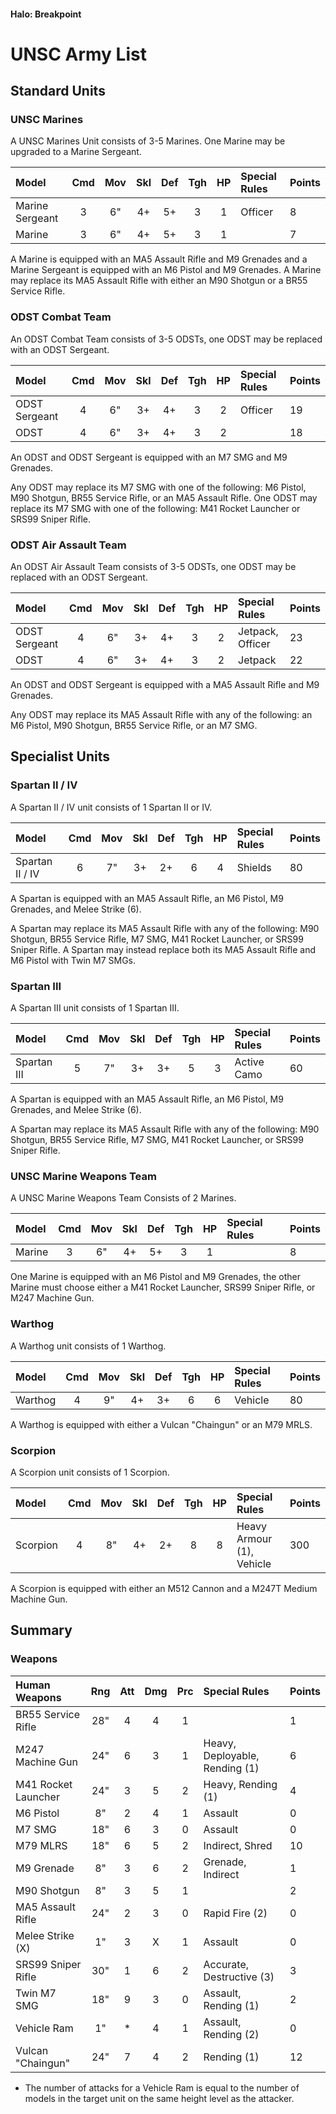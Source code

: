 #### Halo: Breakpoint

# UNSC Army List


## Standard Units


### UNSC Marines

A UNSC Marines Unit consists of 3-5 Marines. One Marine may be upgraded to a Marine Sergeant.

| Model             | Cmd | Mov | Skl | Def | Tgh | HP  | Special Rules     | Points |
| :---------------- | :-: | :-: | :-: | :-: | :-: | :-: | :---------------- | :----- |
| Marine Sergeant   |  3  |  6" |  4+ |  5+ |  3  |  1  | Officer           | 8      |
| Marine            |  3  |  6" |  4+ |  5+ |  3  |  1  |                   | 7      |

A Marine is equipped with an MA5 Assault Rifle and M9 Grenades and a Marine Sergeant is equipped with an M6 Pistol and M9 Grenades. A Marine may replace its MA5 Assault Rifle with either an M90 Shotgun or a BR55 Service Rifle.


### ODST Combat Team

An ODST Combat Team consists of 3-5 ODSTs, one ODST may be replaced with an ODST Sergeant.

| Model             | Cmd | Mov | Skl | Def | Tgh | HP  | Special Rules     | Points |
| :---------------- | :-: | :-: | :-: | :-: | :-: | :-: | :---------------- | :----- |
| ODST Sergeant     |  4  |  6" |  3+ |  4+ |  3  |  2  | Officer           | 19     |
| ODST              |  4  |  6" |  3+ |  4+ |  3  |  2  |                   | 18     |

An ODST and ODST Sergeant is equipped with an M7 SMG and M9 Grenades.

Any ODST may replace its M7 SMG with one of the following: M6 Pistol, M90 Shotgun, BR55 Service Rifle, or an MA5 Assault Rifle. One ODST may replace its M7 SMG with one of the following: M41 Rocket Launcher or SRS99 Sniper Rifle.


### ODST Air Assault Team

An ODST Air Assault Team consists of 3-5 ODSTs, one ODST may be replaced with an ODST Sergeant.

| Model             | Cmd | Mov | Skl | Def | Tgh | HP  | Special Rules     | Points |
| :---------------- | :-: | :-: | :-: | :-: | :-: | :-: | :---------------- | :----- |
| ODST Sergeant     |  4  |  6" |  3+ |  4+ |  3  |  2  | Jetpack, Officer  | 23     |
| ODST              |  4  |  6" |  3+ |  4+ |  3  |  2  | Jetpack           | 22     |

An ODST and ODST Sergeant is equipped with a MA5 Assault Rifle and M9 Grenades.

Any ODST may replace its MA5 Assault Rifle with any of the following: an M6 Pistol, M90 Shotgun, BR55 Service Rifle, or an M7 SMG.





## Specialist Units


### Spartan II / IV

A Spartan II / IV unit consists of 1 Spartan II or IV.

| Model             | Cmd | Mov | Skl | Def | Tgh | HP  | Special Rules        | Points |
| :---------------- | :-: | :-: | :-: | :-: | :-: | :-: | :------------------- | :----- |
| Spartan II / IV   |  6  |  7" |  3+ |  2+ |  6  |  4  | Shields              | 80     |

A Spartan is equipped with an MA5 Assault Rifle, an M6 Pistol, M9 Grenades, and Melee Strike (6). 

A Spartan may replace its MA5 Assault Rifle with any of the following: M90 Shotgun, BR55 Service Rifle, M7 SMG, M41 Rocket Launcher, or SRS99 Sniper Rifle. A Spartan may instead replace both its MA5 Assault Rifle and M6 Pistol with Twin M7 SMGs.


### Spartan III

A Spartan III unit consists of 1 Spartan III.

| Model             | Cmd | Mov | Skl | Def | Tgh | HP  | Special Rules        | Points |
| :---------------- | :-: | :-: | :-: | :-: | :-: | :-: | :------------------- | :----- |
| Spartan III       |  5  |  7" |  3+ |  3+ |  5  |  3  | Active Camo          | 60     |

A Spartan is equipped with an MA5 Assault Rifle, an M6 Pistol, M9 Grenades, and Melee Strike (6). 

A Spartan may replace its MA5 Assault Rifle with any of the following: M90 Shotgun, BR55 Service Rifle, M7 SMG, M41 Rocket Launcher, or SRS99 Sniper Rifle.


### UNSC Marine Weapons Team

A UNSC Marine Weapons Team Consists of 2 Marines.

| Model             | Cmd | Mov | Skl | Def | Tgh | HP  | Special Rules     | Points |
| :---------------- | :-: | :-: | :-: | :-: | :-: | :-: | :---------------- | :----- |
| Marine            |  3  |  6" |  4+ |  5+ |  3  |  1  |                   | 8      |

One Marine is equipped with an M6 Pistol and M9 Grenades, the other Marine must choose either a M41 Rocket Launcher, SRS99 Sniper Rifle, or M247 Machine Gun.


### Warthog

A Warthog unit consists of 1 Warthog.

| Model             | Cmd | Mov | Skl | Def | Tgh | HP  | Special Rules          | Points |
| :---------------- | :-: | :-: | :-: | :-: | :-: | :-: | :--------------------- | :----- |
| Warthog           |  4  | 9"  |  4+ |  3+ |  6  |  6  | Vehicle                | 80     |

A Warthog is equipped with either a Vulcan "Chaingun" or an M79 MRLS.


### Scorpion

A Scorpion unit consists of 1 Scorpion.

| Model             | Cmd | Mov | Skl | Def | Tgh | HP  | Special Rules             | Points |
| :---------------- | :-: | :-: | :-: | :-: | :-: | :-: | :------------------------ | :----- |
| Scorpion          |  4  | 8"  |  4+ |  2+ |  8  |  8  | Heavy Armour (1), Vehicle | 300    |

A Scorpion is equipped with either an M512 Cannon and a M247T Medium Machine Gun.





## Summary


### Weapons

| Human Weapons        | Rng | Att | Dmg | Prc | Special Rules                               | Points |
| :------------------- | :-: | :-: | :-: | :-: | :------------------------------------------ | :----- |
| BR55 Service Rifle   | 28" |  4  |  4  |  1  |                                             | 1      |
| M247 Machine Gun     | 24" |  6  |  3  |  1  | Heavy, Deployable, Rending (1)              | 6      |
| M41 Rocket Launcher  | 24" |  3  |  5  |  2  | Heavy, Rending (1)                          | 4      |
| M6 Pistol            | 8"  |  2  |  4  |  1  | Assault                                     | 0      |
| M7 SMG               | 18" |  6  |  3  |  0  | Assault                                     | 0      |
| M79 MLRS             | 18" |  6  |  5  |  2  | Indirect, Shred                             | 10     |
| M9 Grenade           | 8"  |  3  |  6  |  2  | Grenade, Indirect                           | 1      |
| M90 Shotgun          | 8"  |  3  |  5  |  1  |                                             | 2      |
| MA5 Assault Rifle    | 24" |  2  |  3  |  0  | Rapid Fire (2)                              | 0      |
| Melee Strike (X)     | 1"  |  3  |  X  |  1  | Assault                                     | 0      |
| SRS99 Sniper Rifle   | 30" |  1  |  6  |  2  | Accurate, Destructive (3)                   | 3      |
| Twin M7 SMG          | 18" |  9  |  3  |  0  | Assault, Rending (1)                        | 2      |
| Vehicle Ram          | 1"  |  *  |  4  |  1  | Assault, Rending (2)                        | 0      |
| Vulcan "Chaingun"    | 24" |  7  |  4  |  2  | Rending (1)                                 | 12     |

* The number of attacks for a Vehicle Ram is equal to the number of models in the target unit on the same height level as the attacker.